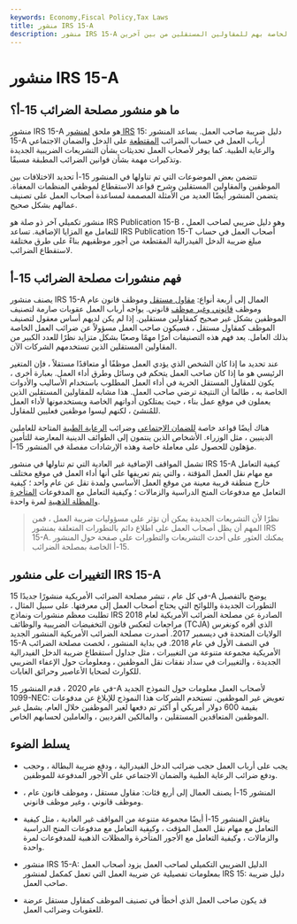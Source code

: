 ```yaml
---
keywords: Economy,Fiscal Policy,Tax Laws
title: منشور IRS 15-A
description: منشور IRS 15-A هو المنشور الذي يزود أصحاب العمل بمعلومات حول متطلبات التقديم الخاصة بهم للمقاولين المستقلين من بين آخرين.
---
```


# منشور IRS 15-A
## ما هو منشور مصلحة الضرائب 15-أ؟

منشور IRS 15-A هو ملحق [لمنشور IRS](/irs) 15: دليل ضريبة صاحب العمل. يساعد المنشور 15-A أرباب العمل في حساب الضرائب [المقتطعة](/withholding) على الدخل والضمان الاجتماعي والرعاية الطبية. كما يوفر لأصحاب العمل تحديثات بشأن التشريعات الضريبية الجديدة وتذكيرات مهمة بشأن قوانين الضرائب المطبقة مسبقًا.

تتضمن بعض الموضوعات التي تم تناولها في المنشور 15-أ تحديد الاختلافات بين الموظفين والمقاولين المستقلين وشرح قواعد الاستقطاع لموظفي المنظمات المعفاة. يتضمن المنشور أيضًا العديد من الأمثلة المصممة لمساعدة أصحاب العمل على تصنيف عمالهم بشكل صحيح.

منشور تكميلي آخر ذو صلة هو IRS Publication 15-B ، وهو دليل ضريبي لصاحب العمل للتعامل مع المزايا الإضافية. تساعد IRS Publication 15-T أصحاب العمل في حساب مبلغ ضريبة الدخل الفيدرالية المقتطعة من أجور موظفيهم بناءً على طرق مختلفة لاستقطاع الضرائب.

## فهم منشورات مصلحة الضرائب 15-أ

يصنف منشور IRS 15-A العمال إلى أربعة أنواع: [مقاول مستقل](/independent-contractor) وموظف قانون عام وموظف [قانوني وغير موظف](/statutory-employee) قانوني. يواجه أرباب العمل عقوبات صارمة لتصنيف الموظفين بشكل غير صحيح كمقاولين مستقلين. إذا لم يكن لديهم أساس معقول لتصنيف الموظف كمقاول مستقل ، فسيكون صاحب العمل مسؤولاً عن ضرائب العمل الخاصة بذلك العامل. يعد فهم هذه التصنيفات أمرًا مهمًا وصعبًا بشكل متزايد نظرًا للعدد الكبير من المقاولين المستقلين الذين تستخدمهم الشركات الآن.

عند تحديد ما إذا كان الشخص الذي يؤدي العمل موظفًا أو متعاقدًا مستقلاً ، فإن المتغير الرئيسي هو ما إذا كان صاحب العمل يتحكم في وسائل وطرق أداء العمل. بعبارة أخرى ، يكون للمقاول المستقل الحرية في أداء العمل المطلوب باستخدام الأساليب والأدوات الخاصة به ، طالما أن النتيجة ترضي صاحب العمل. هذا مشابه للمقاولين المستقلين الذين يعملون في موقع عمل بناء ، حيث يمتلكون أدواتهم الخاصة ويستخدمونها لأداء العمل للمُنشئ ، لكنهم ليسوا موظفين فعليين للمقاول.

هناك أيضًا قواعد خاصة [للضمان الاجتماعي](/socialsecurity) وضرائب [الرعاية الطبية](/medicare) المتاحة للعاملين الدينيين ، مثل الوزراء. الأشخاص الذين ينتمون إلى الطوائف الدينية المعارضة للتأمين مؤهلون للحصول على معاملة خاصة وهذه الإرشادات مفصلة في المنشور 15-أ.

تشمل المواقف الإضافية غير العادية التي تم تناولها في منشور IRS 15-A كيفية التعامل مع مهام نقل العمل المؤقتة ، والتي يتم تعريفها على أنها أداء العمل في موقع مختلف خارج منطقة قريبة معينة من موقع العمل الأساسي ولمدة تقل عن عام واحد ؛ كيفية التعامل مع مدفوعات المنح الدراسية والزمالات ؛ وكيفية التعامل مع المدفوعات [المتأخرة والمظلة الذهبية](/goldenparachute) لمرة واحدة.

> نظرًا لأن التشريعات الجديدة يمكن أن تؤثر على مسؤوليات ضريبة العمل ، فمن المهم أن يظل أصحاب العمل على اطلاع دائم بالتطورات المتعلقة بمنشور IRS 15-A. يمكنك العثور على أحدث التشريعات والتطورات على صفحة حول المنشور 15-أ الخاصة بمصلحة الضرائب.

>

## التغييرات على منشور IRS 15-A

في كل عام ، تنشر مصلحة الضرائب الأمريكية منشورًا جديدًا 15-A يوضح بالتفصيل التطورات الجديدة واللوائح التي يحتاج أصحاب العمل إلى معرفتها. على سبيل المثال ، تطلبت معظم منشورات ونماذج IRS الصادرة عن مصلحة الضرائب الأمريكية لعام 2018 مراجعات لتعكس قانون التخفيضات الضريبية والوظائف (TCJA) الذي أقره كونغرس الولايات المتحدة في ديسمبر 2017. أصدرت مصلحة الضرائب الأمريكية المنشور الجديد 15-A في النصف الأول في عام 2018. في بداية المنشور ، لخصت مصلحة الضرائب الأمريكية مجموعة متنوعة من التغييرات ، مثل جداول استقطاع ضريبة الدخل الفيدرالية الجديدة ، والتغييرات في سداد نفقات نقل الموظفين ، ومعلومات حول الإعفاء الضريبي للكوارث لضحايا الأعاصير وحرائق الغابات.

في عام 2020 ، قدم المنشور 15-A لأصحاب العمل معلومات حول النموذج الجديد 1099-NEC: تعويض غير الموظفين. تستخدم الشركات هذا النموذج للإبلاغ عن مدفوعات بقيمة 600 دولار أمريكي أو أكثر تم دفعها لغير الموظفين خلال العام. يشمل غير الموظفين المتعاقدين المستقلين ، والمالكين الفرديين ، والعاملين لحسابهم الخاص.

## يسلط الضوء

- يجب على أرباب العمل حجب ضرائب الدخل الفيدرالية ، ودفع ضريبة البطالة ، وحجب ودفع ضرائب الرعاية الطبية والضمان الاجتماعي على الأجور المدفوعة للموظفين.

- المنشور 15-أ يصنف العمال إلى أربع فئات: مقاول مستقل ، وموظف قانون عام ، وموظف قانوني ، وغير موظف قانوني.

- يناقش المنشور 15-أ أيضًا مجموعة متنوعة من المواقف غير العادية ، مثل كيفية التعامل مع مهام نقل العمل المؤقت ، وكيفية التعامل مع مدفوعات المنح الدراسية والزمالات ، وكيفية التعامل مع الأجور المتأخرة والمظلات الذهبية للمدفوعات لمرة واحدة.

- منشور IRS 15-A: الدليل الضريبي التكميلي لصاحب العمل يزود أصحاب العمل بمعلومات تفصيلية عن ضريبة العمل التي تعمل كمكمل لمنشور IRS 15: دليل ضريبة صاحب العمل.

- قد يكون صاحب العمل الذي أخطأ في تصنيف الموظف كمقاول مستقل عرضة للعقوبات وضرائب العمل.

